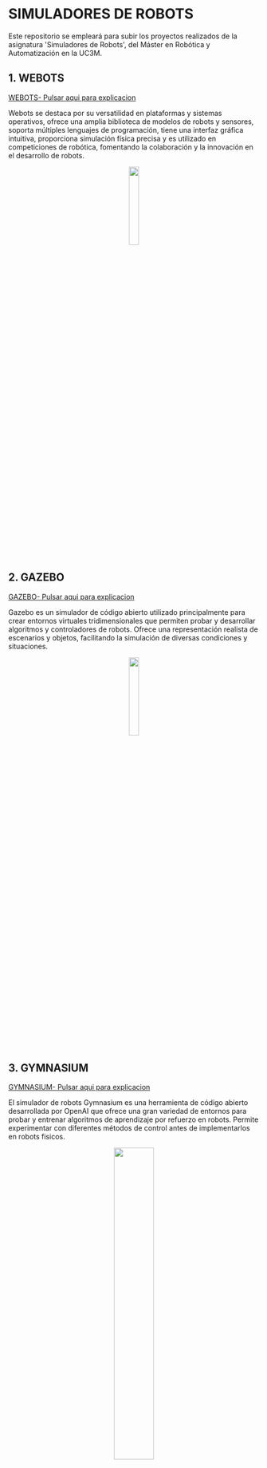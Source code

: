 # SIMULADORES DE ROBOTS
Este repositorio se empleará para subir los proyectos realizados de la asignatura 'Simuladores de Robots', del Máster en Robótica y Automatización en la UC3M.

## 1. WEBOTS 
[WEBOTS- Pulsar aqui para explicacion](WEBOTS.md)

Webots se destaca por su versatilidad en plataformas y sistemas operativos, ofrece una amplia biblioteca de modelos de robots y sensores, soporta múltiples lenguajes de programación, tiene una interfaz gráfica intuitiva, proporciona simulación física precisa y es utilizado en competiciones de robótica, fomentando la colaboración y la innovación en el desarrollo de robots.
<p align="center">
  <img src="https://pbs.twimg.com/profile_images/1399950004/ladybug_shadow_400x400.png" width = 20%/>
</p>


## 2. GAZEBO
[GAZEBO- Pulsar aqui para explicacion](GAZEBO.md)

Gazebo es un simulador de código abierto utilizado principalmente para crear entornos virtuales tridimensionales que permiten probar y desarrollar algoritmos y controladores de robots. Ofrece una representación realista de escenarios y objetos, facilitando la simulación de diversas condiciones y situaciones.

<p align="center">
  <img src="https://upload.wikimedia.org/wikipedia/en/thumb/5/5e/Gazebo_logo_without_text.svg/480px-Gazebo_logo_without_text.svg.png" width = 20%/>
</p>


## 3. GYMNASIUM
[GYMNASIUM- Pulsar aqui para explicacion](GYMNASIUM.md)

El simulador de robots Gymnasium es una herramienta de código abierto desarrollada por OpenAI que ofrece una gran variedad de entornos para probar y entrenar algoritmos de aprendizaje por refuerzo en robots. Permite experimentar con diferentes métodos de control antes de implementarlos en robots fisicos.

<p align="center">
  <img src="https://github.com/Javierge15/Simuladores-de-Robots/assets/148269271/7f1e2300-e3a3-47b6-8bd1-5686b957ae10" width = 40%/>
</p>


